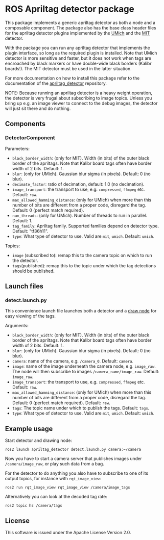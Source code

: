 # ROS Apriltag detector package

This package implements a generic apriltag detector as both a node and a composable
component. The package also has the base class header files for the apriltag detector plugins implemented by the [UMich](../apriltag_detector_umich/README.md) and the
[MIT](../apriltag_detector_mit/README.md) detector.

With the package you can run any apriltag detector that implements the plugin interface, so long as the required plugin is installed. Note that UMich detector is more sensitive and faster, but it does not work when tags are encroached by black markers or have double-wide black borders (Kalibr boards!). The MIT detector must be used in the latter situation.

For more documentation on how to install this package refer to the documentation
of the [apriltag_detector](https://github.com/ros-misc-utilities/apriltag_detector) repository.

NOTE: Because running an apriltag detector is a heavy weight operation, the detector is very frugal about subscribing to image topics. Unless you bring up e.g. an image viewer to connect to the debug images, the detector will just sit there and do nothing.

## Components

### DetectorComponent

Parameters:
  - ``black_border_width``: (only for MIT). Width (in bits) of the outer black border of
    the apriltags. Note that Kalibr board tags often have border width of 2 bits. Default: 1.
  - ``blur``: (only for UMich). Gaussian blur sigma (in pixels). Default: 0 (no blur).
  - ``decimate_factor``: ratio of decimation, default: 1.0 (no decimation).
  - ``image_transport``: the transport to use, e.g. ``compressed``, ``ffmpeg`` etc.
    Default: ``raw``.
  - ``max_allowed_hamming_distance``: (only for UMich) when more than this number
     of bits are different from a proper code, disregard the tag. Default: 0 (perfect match required).
  - ``num_threads``: (only for UMich). Number of threads to run in parallel. Default: 1.
  - ``tag_family``: Apriltag family. Supported families depend on detector type. Default: "tf36h11".
  - ``type``: What type of detector to use. Valid are ``mit``, ``umich``. Default: ``umich``.

Topics:
  - ``image`` (subscribed to): remap this to the camera topic on which to run the detector.
  - ``tags``(published): remap this to the topic under which the tag detections should be published.

## Launch files

### detect.launch.py

This convenience launch file launches both a detector and a [draw node](../apriltag_draw/README.md) for easy viewing of the tags.

Arguments:
  - ``black_border_width``: (only for MIT). Width (in bits) of the outer black border of
    the apriltags. Note that Kalibr board tags often have border width of 2 bits. Default: 1.
  - ``blur``: (only for UMich). Gaussian blur sigma (in pixels). Default: 0 (no blur).
  - ``camera``: name of the camera, e.g. ``/camera_0``. Default: ``camera``.
  - ``image``: name of the image underneath the camera node, e.g. ``image_raw``. The node
      will then subscribe to images ``/camera_name/image_raw``. Default: ``image_raw``.
  - ``image_transport``: the transport to use, e.g. ``compressed``, ``ffmpeg`` etc.
    Default: ``raw``.
  - ``max_allowed_hamming_distance``: (only for UMich) when more than this number of bits are different from a proper code, disregard the tag. Default: 0 (perfect match required).
    Default: ``raw``.
  - ``tags``: The topic name under which to publish the tags. Default: ``tags``.
  - ``type``: What type of detector to use. Valid are ``mit``, ``umich``. Default: ``umich``.


## Example usage

Start detector and drawing node:

```
ros2 launch apriltag_detector detect.launch.py camera:=/camera
```

Now you have to start a camera server that publishes images under ``/camera/image_raw``, or play such data from a bag.

For the detector to do anything you also have to subscribe to one of its output topics, for instance with ``rqt_image_view``:

```
ros2 run rqt_image_view rqt_image_view /camera/image_tags
```

Alternatively you can look at the decoded tag rate:
```
ros2 topic hz /camera/tags
```

## License

This software is issued under the Apache License Version 2.0.
